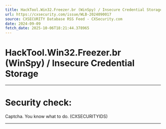 ```yaml
---
title: HackTool.Win32.Freezer.br (WinSpy) / Insecure Credential Storage
url: https://cxsecurity.com/issue/WLB-2024090017
source: CXSECURITY Database RSS Feed - CXSecurity.com
date: 2024-09-09
fetch_date: 2025-10-06T18:21:44.378965
---
```


# HackTool.Win32.Freezer.br (WinSpy) / Insecure Credential Storage

---

# Security check:

Captcha. You know what to do. (CXSECURITYIDS)

---